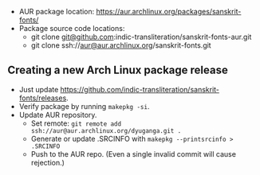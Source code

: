 
- AUR package location: <https://aur.archlinux.org/packages/sanskrit-fonts/>
- Package source code locations:
    - git clone git@github.com:indic-transliteration/sanskrit-fonts-aur.git
    - git clone ssh://aur@aur.archlinux.org/sanskrit-fonts.git

## Creating a new Arch Linux package release
- Just update <https://github.com/indic-transliteration/sanskrit-fonts/releases>.
- Verify package by running `makepkg -si`.
- Update AUR repository.
  - Set remote: `git remote add ssh://aur@aur.archlinux.org/dyuganga.git .`
  - Generate or update .SRCINFO with `makepkg --printsrcinfo > .SRCINFO`
  - Push to the AUR repo. (Even a single invalid commit will cause rejection.)

